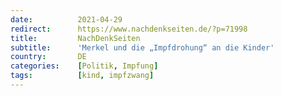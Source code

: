 ```yaml
---
date:          2021-04-29
redirect:      https://www.nachdenkseiten.de/?p=71998
title:         NachDenkSeiten
subtitle:      'Merkel und die „Impfdrohung“ an die Kinder'
country:       DE
categories:    [Politik, Impfung]
tags:          [kind, impfzwang]
---
```

